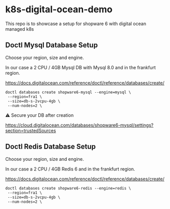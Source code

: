 # k8s-digital-ocean-demo
This repo is to showcase a setup for shopware 6 with digital ocean managed k8s


## Doctl Mysql Database Setup

Choose your region, size and engine.

In our case a 2 CPU / 4GB Mysql DB with Mysql 8.0 and in the frankfurt region.

https://docs.digitalocean.com/reference/doctl/reference/databases/create/

```
doctl databases create shopware6-mysql --engine=mysql \
 --region=fra1 \
 --size=db-s-2vcpu-4gb \
 --num-nodes=2 \ 
```

:warning: Secure your DB after creation

https://cloud.digitalocean.com/databases/shopware6-mysql/settings?section=trustedSources


## Doctl Redis Database Setup

Choose your region, size and engine.

In our case a 2 CPU / 4GB Redis 6 and in the frankfurt region.

https://docs.digitalocean.com/reference/doctl/reference/databases/create/

```
doctl databases create shopware6-redis --engine=redis \
 --region=fra1 \
 --size=db-s-2vcpu-4gb \
 --num-nodes=2 \ 
```